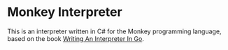 # Monkey Interpreter

This is an interpreter written in C# for the Monkey programming language, based on the book [Writing An Interpreter In Go](https://interpreterbook.com/).

